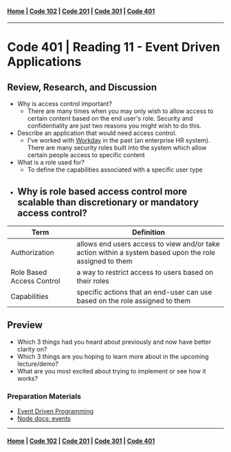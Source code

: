 #### [Home](../README.md) | [Code 102](../102main.md) | [Code 201](../201main.md) | [Code 301](../301main.md) | [Code 401](../401main.md)

---

# Code 401 | Reading 11 - Event Driven Applications

## Review, Research, and Discussion

-   Why is access control important?
    -   There are many times when you may only wish to allow access to certain content based on the end user's role. Security and confidentiality are just two reasons you might wish to do this.
-   Describe an application that would need access control.
    -   I've worked with [Workday](https://www.workday.com/) in the past (an enterprise HR system). There are many security roles built into the system which allow certain people access to specific content
-   What is a role used for?
    -   To define the capabilities associated with a specific user type
-   ## Why is role based access control more scalable than discretionary or mandatory access control?

| Term                      | Definition                                                                                              |
| ------------------------- | ------------------------------------------------------------------------------------------------------- |
| Authorization             | allows end users access to view and/or take action within a system based upon the role assigned to them |
| Role Based Access Control | a way to restrict access to users based on their roles                                                  |
| Capabilities              | specific actions that an end-user can use based on the role assigned to them                            |

## Preview

-   Which 3 things had you heard about previously and now have better clarity on?
-   Which 3 things are you hoping to learn more about in the upcoming lecture/demo?
-   What are you most excited about trying to implement or see how it works?

### Preparation Materials

-   [Event Driven Programming](https://alligator.io/nodejs/event-driven-programming/)
-   [Node docs: events](https://nodejs.org/api/events.html)

---

#### [Home](../README.md) | [Code 102](../102main.md) | [Code 201](../201main.md) | [Code 301](../301main.md) | [Code 401](../401main.md)
